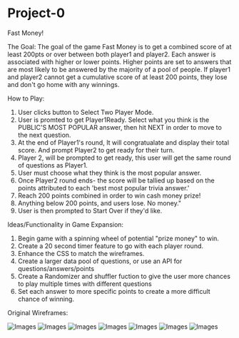 # Project-0
Fast Money!

The Goal: 
The goal of the game Fast Money is to get a combined score of at least 200pts or over between both player1 and player2. Each answer is associated with higher or lower points. Higher points are set to answers that are most likely to be answered by the majority of a pool of people. If player1 and player2 cannot get a cumulative score of at least 200 points, they lose and don't go home with any winnings. 

How to Play:
1. User clicks button to Select Two Player Mode.
2. User is promted to get Player1Ready. Select what you think is the PUBLIC'S MOST POPULAR answer, then hit NEXT in order to move to the next question. 
3. At the end of Player1's round, It will congratualate and display their total score. And prompt Player2 to get ready for their turn.
4. Player 2, will be prompted to get ready, this user will get the same round of questions as Player1.
5. User must choose what they think is the most popular answer.  
6. Once Player2 round ends- the score will be tallied up based on the points attributed to each 'best most popular trivia answer.' 
7. Reach 200 points combined in order to win cash money prize! 
8. Anything below 200 points, and users lose. No money."
9. User is then prompted to Start Over if they'd like.

Ideas/Functionality in Game Expansion:
1. Begin game with a spinning wheel of potential "prize money" to win.
2. Create a 20 second timer feature to go with each player round. 
3. Enhance the CSS to match the wireframes. 
4. Create a larger data pool of questions, or use an API for questions/answers/points
5. Create a Randomizer and shuffler fuction to give the user more chances to play multiple times with different questions
6. Set each answer to more specific points to create a more difficult chance of winning. 

Original Wireframes:

![Images](Images/wire-frame-1.JPG) 
![Images](Images/wire-frame-2.JPG) 
![Images](Images/wire-frame-3.JPG) 
![Images](Images/wire-frame-4.JPG) 
![Images](Images/wire-frame-5.JPG) 
![Images](Images/wire-frame-6.JPG)
![Images](Images/wire-frame-7.JPG) 
